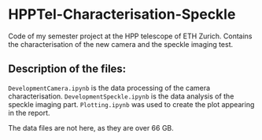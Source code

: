 # HPPTel-Characterisation-Speckle
Code of my semester project at the HPP telescope of ETH Zurich. Contains the characterisation of the new camera and the speckle imaging test.


## Description of the files:
```DevelopmentCamera.ipynb``` is the data processing of the camera characterisation.
```DevelopmentSpeckle.ipynb``` is the data analysis of the speckle imaging part.
```Plotting.ipynb``` was used to create the plot appearing in the report.

The data files are not here, as they are over 66 GB.
